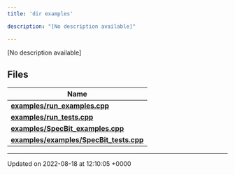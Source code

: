 ```yaml
---
title: 'dir examples'

description: "[No description available]"

---
```







[No description available]

## Files

| Name           |
| -------------- |
| **[examples/run_examples.cpp](/documentation/code/gambit_2-2/files/run__examples_8cpp/#file-run-examples.cpp)**  |
| **[examples/run_tests.cpp](/documentation/code/gambit_2-2/files/run__tests_8cpp/#file-run-tests.cpp)**  |
| **[examples/SpecBit_examples.cpp](/documentation/code/gambit_2-2/files/specbit__examples_8cpp/#file-specbit-examples.cpp)**  |
| **[examples/examples/SpecBit_tests.cpp](/documentation/code/gambit_2-2/files/examples_2specbit__tests_8cpp/#file-examples/specbit-tests.cpp)**  |






-------------------------------

Updated on 2022-08-18 at 12:10:05 +0000
